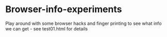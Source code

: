 # Browser-info-experiments
Play around with some browser hacks and finger printing to see what info we can get - see test01.html for details

